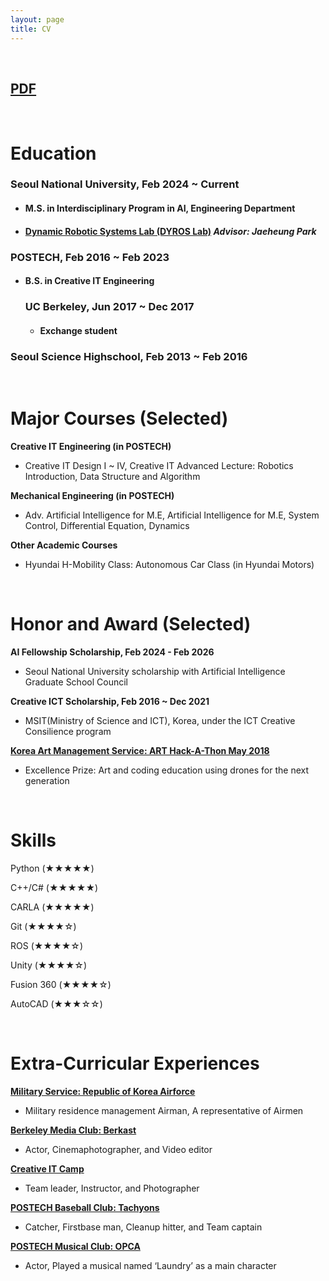 ```yaml
---
layout: page
title: CV
---
```


<br/>

## [PDF](/assets/pdf/HaesungOh_CV.pdf)

<br/>

# Education
### Seoul National University, Feb 2024 ~ Current
  * #### M.S. in Interdisciplinary Program in AI, Engineering Department
  * #### [Dynamic Robotic Systems Lab (DYROS Lab)](http://dyros.snu.ac.kr/) *Advisor: Jaeheung Park*

### POSTECH, Feb 2016 ~ Feb 2023
  * #### B.S. in Creative IT Engineering
      ### UC Berkeley, Jun 2017 ~ Dec 2017
      * #### Exchange student

### Seoul Science Highschool, Feb 2013 ~ Feb 2016


<br/>

# Major Courses (Selected)
**Creative IT Engineering (in POSTECH)**
   * Creative IT Design I ~ IV, Creative IT Advanced Lecture: Robotics Introduction, Data Structure and Algorithm

**Mechanical Engineering (in POSTECH)**
   * Adv. Artificial Intelligence for M.E, Artificial Intelligence for M.E, System Control, Differential Equation, Dynamics

**Other Academic Courses**
   *  Hyundai H-Mobility Class: Autonomous Car Class (in Hyundai Motors)

<br/>


# Honor and Award (Selected)
**AI Fellowship Scholarship, Feb 2024 - Feb 2026**
   * Seoul National University scholarship with Artificial Intelligence Graduate School Council 

**Creative ICT Scholarship, Feb 2016 ~ Dec 2021**
   *  MSIT(Ministry of Science and ICT), Korea, under the ICT Creative Consilience program

**[Korea Art Management Service: ART Hack-A-Thon May 2018](/arthack.md)**
   *  Excellence Prize: Art and coding education using drones for the next generation

<br/>

# Skills
Python (★★★★★)

C++/C# (★★★★★)

CARLA (★★★★★)

Git (★★★★☆)

ROS (★★★★☆)

Unity (★★★★☆)

Fusion 360 (★★★★☆)

AutoCAD (★★★☆☆)

<br/>

# Extra-Curricular Experiences

**[Military Service: Republic of Korea Airforce](/military-service.md)**
* Military residence management Airman, A representative of Airmen

**[Berkeley Media Club: Berkast](/berkast.md)**
* Actor, Cinemaphotographer, and Video editor

**[Creative IT Camp](/itcamp.md)**
* Team leader, Instructor, and Photographer

**[POSTECH Baseball Club: Tachyons](/baseball.md)**
* Catcher, Firstbase man, Cleanup hitter, and Team captain

**[POSTECH Musical Club: OPCA](/opca.md)**
* Actor, Played a musical named ‘Laundry’ as a main character